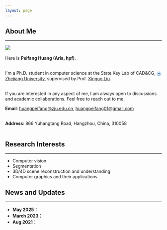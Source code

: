 ```yaml
---
layout: page
---
```


## About Me
---

<img src="huangpeifang.jpg" class="floatpic">


Here is **Peifang Huang (Aria, hpf)**.<br><br>

I'm a Ph.D. student in computer science at the State Key Lab of CAD&CG, 
<img src="images/zju.png" alt="icon" style="height: 1em; vertical-align: middle;"> [Zhejiang University](https://www.zju.edu.cn/english/), 
supervised by Prof. [Xinguo Liu](https://person.zju.edu.cn/en/xgliu).<br><br>


If you are interested in any aspect of me, I am always open to discussions and academic collaborations. Feel free to reach out to me.<br>

**Email**: huangpeifang@zju.edu.cn, huangpeifang01@gmail.com<br><br>  

**Address**: 866 Yuhangtang Road, Hangzhou, China, 310058<br><br> 



## Research Interests
---

- Computer vision
- Segmentation
- 3D/4D scene reconstruction and understanding
- Computer graphics and their applications



## News and Updates
---

- **May 2025：**
- **March 2023：**
- **Aug 2021：**

<br>

